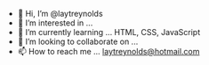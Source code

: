 - 👋 Hi, I’m @laytreynolds
- 👀 I’m interested in ... 
- 🌱 I’m currently learning ... HTML, CSS, JavaScript
- 💞️ I’m looking to collaborate on ...
- 📫 How to reach me ... laytreynolds@hotmail.com

<!---
laytreynolds/laytreynolds is a ✨ special ✨ repository because its `README.md` (this file) appears on your GitHub profile.
You can click the Preview link to take a look at your changes.
--->

